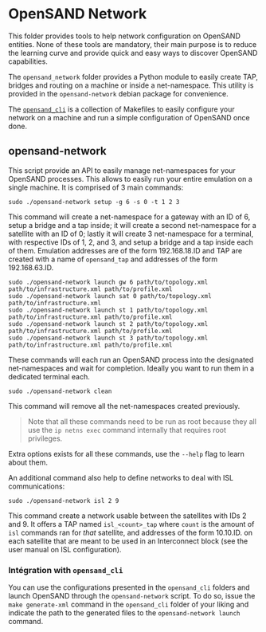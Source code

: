 # OpenSAND Network

This folder provides tools to help network configuration on OpenSAND entities.
None of these tools are mandatory, their main purpose is to reduce the learning
curve and provide quick and easy ways to discover OpenSAND capabilities.

The `opensand_network` folder provides a Python module to easily create TAP,
bridges and routing on a machine or inside a net-namespace. This utility
is provided in the `opensand-network` debian package for convenience.

The [`opensand_cli`](opensand_cli/README.md) is a collection of Makefiles to
easily configure your network on a machine and run a simple configuration of
OpenSAND once done.

## opensand-network

This script provide an API to easily manage net-namespaces for your OpenSAND
processes. This allows to easily run your entire emulation on a single machine.
It is comprised of 3 main commands:

```
sudo ./opensand-network setup -g 6 -s 0 -t 1 2 3
```

This command will create a net-namespace for a gateway with an ID of 6, setup
a bridge and a tap inside; it will create a second net-namespace for a satellite
with an ID of 0; lastly it will create 3 net-namespace for a terminal, with
respective IDs of 1, 2, and 3, and setup a bridge and a tap inside each of them.
Emulation addresses are of the form 192.168.18.ID and TAP are created with a
name of `opensand_tap` and addresses of the form 192.168.63.ID.

```
sudo ./opensand-network launch gw 6 path/to/topology.xml path/to/infrastructure.xml path/to/profile.xml
sudo ./opensand-network launch sat 0 path/to/topology.xml path/to/infrastructure.xml
sudo ./opensand-network launch st 1 path/to/topology.xml path/to/infrastructure.xml path/to/profile.xml
sudo ./opensand-network launch st 2 path/to/topology.xml path/to/infrastructure.xml path/to/profile.xml
sudo ./opensand-network launch st 3 path/to/topology.xml path/to/infrastructure.xml path/to/profile.xml
```

These commands will each run an OpenSAND process into the designated net-namespaces and wait for
completion. Ideally you want to run them in a dedicated terminal each.

```
sudo ./opensand-network clean
```

This command will remove all the net-namespaces created previously.


> Note that all these commands need to be run as root because they all use the `ip netns exec`
command internally that requires root privileges.

Extra options exists for all these commands, use the `--help` flag to learn about them.

An additional command also help to define networks to deal with ISL communications:

```
sudo ./opensand-network isl 2 9
```

This command create a network usable between the satellites with IDs 2 and 9. It
offers a TAP named `isl_<count>_tap` where `count` is the amount of `isl` commands
ran for _that_ satellite, and addresses of the form 10.10.ID.<count> on each
satellite that are meant to be used in an Interconnect block (see the user manual on
ISL configuration).

### Intégration with `opensand_cli`

You can use the configurations presented in the `opensand_cli` folders and launch OpenSAND through
the `opensand-network` script. To do so, issue the `make generate-xml` command in the `opensand_cli`
folder of your liking and indicate the path to the generated files to the `opensand-network launch`
command.
